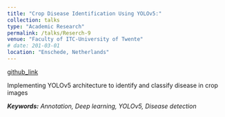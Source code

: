 ```yaml
---
title: "Crop Disease Identification Using YOLOv5:"
collection: talks
type: "Academic Research"
permalink: /talks/Reserch-9
venue: "Faculty of ITC-University of Twente"
# date: 201-03-01
location: "Enschede, Netherlands"
---
```


[github_link](https://github.com/omkarjadhav296)

Implementing YOLOv5 architecture to identify and classify disease in crop images 

___Keywords:__  Annotation, Deep learning, YOLOv5, Disease detection_